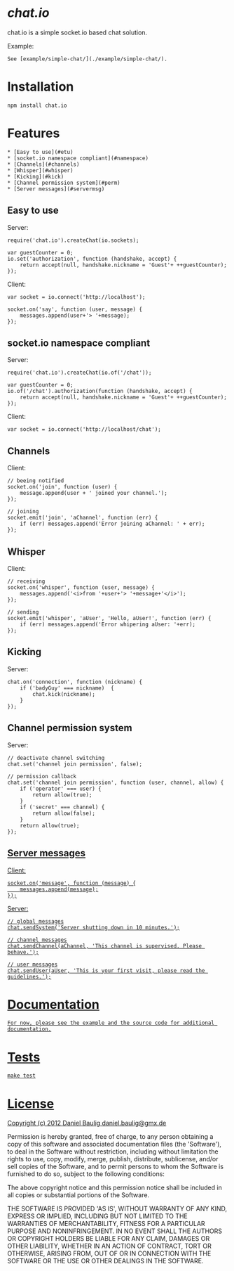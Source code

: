 # _chat.io_

chat.io is a simple socket.io based chat solution.

Example:

    See [example/simple-chat/](./example/simple-chat/).

# Installation

    npm install chat.io

# Features

    * [Easy to use](#etu)
    * [socket.io namespace compliant](#namespace)
    * [Channels](#channels)
    * [Whisper](#whisper)
    * [Kicking](#kick)
    * [Channel permission system](#perm)
    * [Server messages](#servermsg)

## <a name="etu" /> Easy to use

Server:

    require('chat.io').createChat(io.sockets);

    var guestCounter = 0;
    io.set('authorization', function (handshake, accept) {
        return accept(null, handshake.nickname = 'Guest'+ ++guestCounter);
    });

Client:

    var socket = io.connect('http://localhost');

    socket.on('say', function (user, message) {
        messages.append(user+'> '+message);
    });

## <a name="namespace" />socket.io namespace compliant

Server:

    require('chat.io').createChat(io.of('/chat'));

    var guestCounter = 0;
    io.of('/chat').authorization(function (handshake, accept) {
        return accept(null, handshake.nickname = 'Guest'+ ++guestCounter);
    });

Client:
    
    var socket = io.connect('http://localhost/chat');

## <a name="channels" />Channels

Client:

    // beeing notified
    socket.on('join', function (user) {
        message.append(user + ' joined your channel.');
    });

    // joining
    socket.emit('join', 'aChannel', function (err) {
        if (err) messages.append('Error joining aChannel: ' + err);
    });

## <a name="whisper" />Whisper

Client:

    // receiving
    socket.on('whisper', function (user, message) {
        messages.append('<i>from '+user+'> '+message+'</i>');
    });
    
    // sending
    socket.emit('whisper', 'aUser', 'Hello, aUser!', function (err) {
        if (err) messages.append('Error whipering aUser: '+err);
    });

## <a name="kick" />Kicking

Server:

    chat.on('connection', function (nickname) {
        if ('badyGuy' === nickname)  {
            chat.kick(nickname);
        }
    });

## <a name="perm" />Channel permission system

Server:

    // deactivate channel switching
    chat.set('channel join permission', false);

    // permission callback
    chat.set('channel join permission', function (user, channel, allow) {
        if ('operator' === user) {
            return allow(true);
        }
        if ('secret' === channel) {
            return allow(false);
        }
        return allow(true);
    });

## <a href="servermsg" />Server messages

Client:

    socket.on('message', function (message) {
        messages.append(message);
    });

Server:

    // global messages
    chat.sendSystem('Server shutting down in 10 minutes.');

    // channel messages
    chat.sendChannel(aChannel, 'This channel is supervised. Please behave.');

    // user messages
    chat.sendUser(aUser, 'This is your first visit, please read the guidelines.');

# Documentation

    For now, please see the example and the source code for additional documentation.

# Tests

    make test

# License

Copyright (c) 2012 Daniel Baulig daniel.baulig@gmx.de

Permission is hereby granted, free of charge, to any person obtaining a copy of this software and associated documentation files (the 'Software'), to deal in the Software without restriction, including without limitation the rights to use, copy, modify, merge, publish, distribute, sublicense, and/or sell copies of the Software, and to permit persons to whom the Software is furnished to do so, subject to the following conditions:

The above copyright notice and this permission notice shall be included in all copies or substantial portions of the Software.

THE SOFTWARE IS PROVIDED 'AS IS', WITHOUT WARRANTY OF ANY KIND, EXPRESS OR IMPLIED, INCLUDING BUT NOT LIMITED TO THE WARRANTIES OF MERCHANTABILITY, FITNESS FOR A PARTICULAR PURPOSE AND NONINFRINGEMENT. IN NO EVENT SHALL THE AUTHORS OR COPYRIGHT HOLDERS BE LIABLE FOR ANY CLAIM, DAMAGES OR OTHER LIABILITY, WHETHER IN AN ACTION OF CONTRACT, TORT OR OTHERWISE, ARISING FROM, OUT OF OR IN CONNECTION WITH THE SOFTWARE OR THE USE OR OTHER DEALINGS IN THE SOFTWARE.
